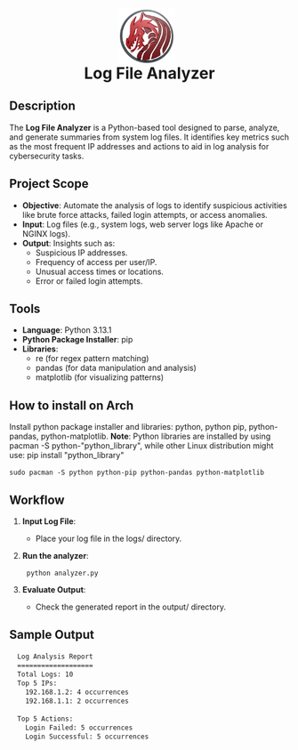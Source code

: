 <div align="center" style="white-space: nowrap;">
  <img src="https://github.com/4LifeStrategy/4LifeStrategy/blob/88ffe3009f1399de4502d4d5641c8f7a0fd56852/4LifeStrategy%20Logo%20Center.png" alt="4LifeStrategy Logo" width="100" style="display:inline-block; vertical-align:middle; margin-right:10px;">
  <h1 style="margin:0; vertical-align:middle;">Log File Analyzer</h1>
</div>

## Description

The **Log File Analyzer** is a Python-based tool designed to parse, analyze, and generate summaries from system log files. It identifies key metrics such as the most frequent IP addresses and actions to aid in log analysis for cybersecurity tasks.

## Project Scope

- **Objective**: Automate the analysis of logs to identify suspicious activities like brute force attacks, failed login attempts, or access anomalies.
- **Input**: Log files (e.g., system logs, web server logs like Apache or NGINX logs).
- **Output**: Insights such as:
  - Suspicious IP addresses.
  - Frequency of access per user/IP.
  - Unusual access times or locations.
  - Error or failed login attempts. 

## Tools

- **Language**: Python 3.13.1
- **Python Package Installer**: pip
- **Libraries**:
  - re (for regex pattern matching)
  - pandas (for data manipulation and analysis)
  - matplotlib (for visualizing patterns)

## How to install on Arch
Install python package installer and libraries: python, python pip, python-pandas, python-matplotlib.
**Note**: Python libraries are installed by using pacman -S python-"python_library", while other Linux distribution might use: pip install "python_library"

    sudo pacman -S python python-pip python-pandas python-matplotlib

## Workflow

1. **Input Log File**:
    - Place your log file in the logs/ directory.

2. **Run the analyzer**:

        python analyzer.py

3. **Evaluate Output**:
    - Check the generated report in the output/ directory.

## Sample Output

      Log Analysis Report
      ===================
      Total Logs: 10
      Top 5 IPs:
        192.168.1.2: 4 occurrences
        192.168.1.1: 2 occurrences

      Top 5 Actions:
        Login Failed: 5 occurrences
        Login Successful: 5 occurrences
